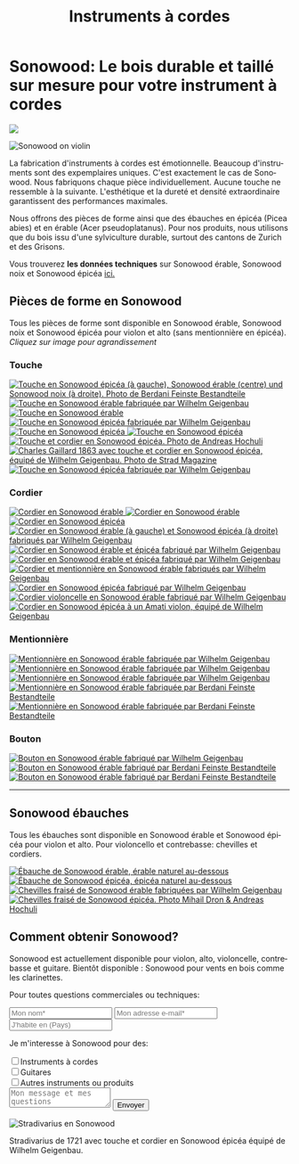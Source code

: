 ﻿---
lang: fr
title: 'Instruments à cordes'
order: 1
---

<div class="full-width-kenburns">
<div class="wrap-bg-image">

# Sonowood: Le bois durable et taillé sur mesure pour votre instrument à cordes

![](/assets/images/arrow-d-white.svg)

</div>
<img srcset="/assets/images/strings/sonowood_chinrest_maple2.jpg"
     src="/assets/images/strings/sonowood_chinrest_maple2.jpg" alt="Sonowood on violin">
</div>

<div class="full-width-grey">
<div class="wrap">

La fabrication d'instruments à cordes est émotionnelle. Beaucoup d'instruments sont des expemplaires uniques. C'est exactement le cas de Sonowood. Nous fabriquons chaque pièce individuellement. Aucune touche ne ressemble à la suivante. L'esthétique et la dureté et densité extraordinaire garantissent des performances maximales.

Nous offrons des pièces de forme ainsi que des ébauches en épicéa (Picea abies) et en érable (Acer pseudoplatanus). Pour nos produits, nous utilisons que du bois issu d'une sylviculture durable, surtout des cantons de Zurich et des Grisons.

Vous trouverez **les données techniques** sur Sonowood érable, Sonowood noix et Sonowood épicéa <a href="/fr/sonowood/#technicaldata">ici.</a>

</div>
</div>

<div class="full-width">
<div class="wrap">

## Pièces de forme en Sonowood

Tous les pièces de forme sont disponible en Sonowood érable, Sonowood noix et Sonowood épicéa pour violon et alto (sans mentionnière en épicéa). <br/>
*Cliquez sur image pour agrandissement*

### Touche

<div class="picturegallery">
  <a href="/assets/images/strings/sonowood_fingerboard_overview.JPG">
    <img src="/assets/images/strings/sonowood_fingerboard_overview.JPG" alt="Touche en Sonowood épicéa (à gauche), Sonowood érable (centre) und Sonowood noix (à droite). Photo de Berdani Feinste Bestandteile">
  </a>    
  <a href="/assets/images/strings/sonowood_fingerboard_maple1.jpg">
    <img src="/assets/images/strings/sonowood_fingerboard_maple1_thumb.jpg" alt="Touche en Sonowood érable fabriquée par Wilhelm Geigenbau">
  </a>
  <a href="/assets/images/strings/sonowood_fingerboard_maple2.jpg">
    <img src="/assets/images/strings/sonowood_fingerboard_maple2_thumb.jpg" alt="Touche en Sonowood érable">
  </a>
  <a href="/assets/images/strings/sonowood_fingerboard_spruce1.jpg">
    <img src="/assets/images/strings/sonowood_fingerboard_spruce1_thumb.jpg" alt="Touche en Sonowood épicéa fabriquée par Wilhelm Geigenbau">
  </a>
  <a href="/assets/images/strings/sonowood_fingerboard_spruce4.jpg">
    <img src="/assets/images/strings/sonowood_fingerboard_spruce4_thumb.jpg" alt="Touche en Sonowood épicéa">
  </a>
  <a href="/assets/images/strings/sonowood_fingerboard_spruce3.jpg">
    <img src="/assets/images/strings/sonowood_fingerboard_spruce3_thumb.jpg" alt="Touche en Sonowood épicéa">
  </a>
  <a href="/assets/images/strings/sonowood_fingerboard_spruce_hochuli.jpg">
    <img src="/assets/images/strings/sonowood_fingerboard_spruce_hochuli.jpg" alt="Touche et cordier en Sonowood épicéa. Photo de Andreas Hochuli">
  </a>
  <a href="/assets/images/strings/sonowood_fingerboard_spruce_gaillard.JPG">
    <img src="/assets/images/strings/sonowood_fingerboard_spruce_gaillard.JPG" alt="Charles Gaillard 1863 avec touche et cordier en Sonowood épicéa, équipé de Wilhelm Geigenbau. Photo de Strad Magazine">
  </a>
  <a href="/assets/images/strings/sonowood_fingerboard_spruce_wilhelm.jpg">
    <img src="/assets/images/strings/sonowood_fingerboard_spruce_wilhelm.jpg" alt="Touche en Sonowood épicéa fabriquée par Wilhelm Geigenbau">
  </a>
</div>

### Cordier

<div class="picturegallery">
  <a href="/assets/images/strings/sonowood_tailpiece_maple2.jpg">
    <img src="/assets/images/strings/sonowood_tailpiece_maple2_thumb.jpg" alt="Cordier en Sonowood érable">
  </a>
  <a href="/assets/images/strings/sonowood_tailpiece_maple4.jpg">
    <img src="/assets/images/strings/sonowood_tailpiece_maple4_thumb.jpg" alt="Cordier en Sonowood érable">
  </a>
  <a href="/assets/images/strings/sonowood_tailpiece_spruce2.jpg">
    <img src="/assets/images/strings/sonowood_tailpiece_spruce2_thumb.jpg" alt="Cordier en Sonowood épicéa">
  </a>   
  <a href="/assets/images/strings/sonowood_tailpiece.jpg">
    <img src="/assets/images/strings/sonowood_tailpiece.jpg" alt="Cordier en Sonowood érable (à gauche) et Sonowood épicéa (à droite) fabriqués par Wilhelm Geigenbau">
  </a>   
  <a href="/assets/images/strings/sonowood_tailpiece_spruce_auslage.JPG">
    <img src="/assets/images/strings/sonowood_tailpiece_spruce_auslage.JPG" alt="Cordier en Sonowood érable et épicéa fabriqué par Wilhelm Geigenbau">
  </a>  
  <a href="/assets/images/strings/sonowood_tailpiece_spruce_kranz.JPG">
    <img src="/assets/images/strings/sonowood_tailpiece_spruce_kranz.JPG" alt="Cordier en Sonowood érable et épicéa fabriqué par Wilhelm Geigenbau">
  </a>
  <a href="/assets/images/strings/sonowood_tailpiece_maple1.jpg">
    <img src="/assets/images/strings/sonowood_tailpiece_maple1_thumb.jpg" alt="Cordier et mentionnière en Sonowood érable fabriqués par Wilhelm Geigenbau">
  </a>
  <a href="/assets/images/strings/sonowood_tailpiece_spruce1.jpg">
    <img src="/assets/images/strings/sonowood_tailpiece_spruce1_thumb.jpg" alt="Cordier en Sonowood épicéa fabriqué par Wilhelm Geigenbau">
  </a>
  <a href="/assets/images/strings/sonowood_tailpiece_maple_cello.JPG">
    <img src="/assets/images/strings/sonowood_tailpiece_maple_cello.JPG" alt="Cordier violoncelle en Sonowood érable fabriqué par Wilhelm Geigenbau">
  </a>   
  <a href="/assets/images/strings/sonowood_tailpiece_spruce_amati.jpg">
    <img src="/assets/images/strings/sonowood_tailpiece_spruce_amati.jpg" alt="Cordier en Sonowood épicéa à un Amati violon, équipé de Wilhelm Geigenbau">
  </a>
</div>

### Mentionnière

<div class="picturegallery">
  <a href="/assets/images/strings/sonowood_chinrest_maple1.jpg">
    <img src="/assets/images/strings/sonowood_chinrest_maple1_thumb.jpg" alt="Mentionnière en Sonowood érable fabriquée par Wilhelm Geigenbau">
  </a>
  <a href="/assets/images/strings/sonowood_chinrest_maple2.jpg">
    <img src="/assets/images/strings/sonowood_chinrest_maple2_thumb.jpg" alt="Mentionnière en Sonowood érable fabriquée par Wilhelm Geigenbau">
  </a>
  <a href="/assets/images/strings/sonowood_chinrest_maple3.jpg">
    <img src="/assets/images/strings/sonowood_chinrest_maple3_thumb.jpg" alt="Mentionnière en Sonowood érable fabriquée par Wilhelm Geigenbau">
  </a>
  <a href="/assets/images/strings/sonowood_chinrest_maple4.jpg">
    <img src="/assets/images/strings/sonowood_chinrest_maple4.jpg" alt="Mentionnière en Sonowood érable fabriquée par Berdani Feinste Bestandteile">
  </a>
  <a href="/assets/images/strings/sonowood_chinrest_maple5.jpg">
    <img src="/assets/images/strings/sonowood_chinrest_maple5.jpg" alt="Mentionnière en Sonowood érable fabriquée par Berdani Feinste Bestandteile">
  </a>
</div>

### Bouton

<div class="picturegallery">
  <a href="/assets/images/strings/sonowood_endbutton_maple1.jpg">
    <img src="/assets/images/strings/sonowood_endbutton_maple1_thumb.jpg" alt="Bouton en Sonowood érable fabriqué par Wilhelm Geigenbau">
  </a>
  <a href="/assets/images/strings/sonowood_endbutton_maple2.jpg">
    <img src="/assets/images/strings/sonowood_endbutton_maple2.jpg" alt="Bouton en Sonowood érable fabriqué par Berdani Feinste Bestandteile">
  </a>
  <a href="/assets/images/strings/sonowood_endbutton_maple3.jpg">
    <img src="/assets/images/strings/sonowood_endbutton_maple3.jpg" alt="Bouton en Sonowood érable fabriqué par Berdani Feinste Bestandteile">
  </a>
</div>

---

## Sonowood ébauches
Tous les ébauches sont disponible en Sonowood érable et Sonowood épicéa pour violon et alto. Pour violoncello et contrebasse: chevilles et cordiers.

<div class="picturegallery">
  <a href="/assets/images/strings/sonowood_timber_ahorn.jpg">
    <img src="/assets/images/strings/sonowood_timber_ahorn_thumb.jpg" alt="Ébauche de Sonowood érable, érable naturel au-dessous">
  </a>
  <a href="/assets/images/strings/sonowood_timber_spruce.jpg">
    <img src="/assets/images/strings/sonowood_timber_spruce_thumb.jpg" alt="Ébauche de Sonowood épicéa, épicéa naturel au-dessous">
  </a>
  <a href="/assets/images/strings/sonowood_pegs_maple1.jpg">
    <img src="/assets/images/strings/sonowood_pegs_maple1_thumb.jpg" alt="Chevilles fraisé de Sonowood érable fabriquées par Wilhelm Geigenbau">
  </a>
  <a href="/assets/images/strings/sonowood_pegs_spruce1.jpg">
    <img src="/assets/images/strings/sonowood_pegs_spruce1_thumb.jpg" alt="Chevilles fraisé de Sonowood épicéa. Photo Mihail Dron & Andreas Hochuli">
  </a>  
</div>

</div>
</div>

<div class="full-width-grey">
<div class="wrap">

## Comment obtenir Sonowood?

Sonowood est actuellement disponible pour violon, alto, violoncelle, contrebasse et guitare. Bientôt disponible : Sonowood pour vents en bois comme les clarinettes.

Pour toutes questions commerciales ou techniques:

<script type="text/javascript">var submitted=false;</script>
<iframe name="hidden_iframe" id="hidden_iframe" style="display:none;" onload="if(submitted)  {window.location='';}"></iframe>

<form class="form" action="https://docs.google.com/forms/d/e/1FAIpQLScmllSAdsWOnOCcoBK-MsPOgC_icTCNbm0XAqzfv1LYG1xaHw/formResponse" target="hidden_iframe" onsubmit="return confirm('Thank you for your interest! We will get in touch as soon as possible')">
      <input type="text" name="entry.1998489538" class="input-line" placeholder="Mon nom*" required minlength="2">
      <input type="email" name="entry.913371209" class="input-line" placeholder="Mon adresse e-mail*" required minlength="3">
      <input type="text" name="entry.14292811" class="input-line" placeholder="J'habite en (Pays)" required minlength="2">
      <p>Je m'interesse à Sonowood pour des:</p>
      <div class="checkbox-wrapper">
        <input type="checkbox" name="entry.812095084" id="instrument-strings" value="strings"><label class="checkbox-label" for="instrument-strings">Instruments à cordes</label>
      </div>
      <div class="checkbox-wrapper">
        <input type="checkbox" name="entry.812095084" id="instrument-guitar" value="guitar"><label class="checkbox-label" for="instrument-guitar">Guitares</label>
      </div>
      <div class="checkbox-wrapper">
        <input type="checkbox" name="entry.812095084" id="instrument-other" value="other"><label class="checkbox-label" for="instrument-other">Autres instruments ou produits</label>
      </div>
      <textarea name="entry.1789398419" class="input-field" placeholder="Mon message et mes questions"></textarea>
      <input type="hidden" name="entry.298481630" value="FR">
      <button type="submit" class="form-submit">Envoyer</button>
</form>

</div>
</div>

<div class="full-width">
<div class="wrap">

<img srcset="/assets/images/News_4_Stradivarius_Stradivari_Geige_Griffbrett_Violin_Fingerboard_Tropical_Wood_Tropenholz_Ersatz_Replacement_Alternative_Sonowood_Swiss_Ebony_Ebony_Ebenholz.jpeg"
     src="/assets/images/News_4_Stradivarius_Stradivari_Geige_Griffbrett_Violin_Fingerboard_Tropical_Wood_Tropenholz_Ersatz_Replacement_Alternative_Sonowood_Swiss_Ebony_Ebony_Ebenholz.jpeg" alt="Stradivarius en Sonowood">
<figcaption>Stradivarius de 1721 avec touche et cordier en Sonowood épicéa équipé de Wilhelm Geigenbau.</figcaption>

</div>
</div>

